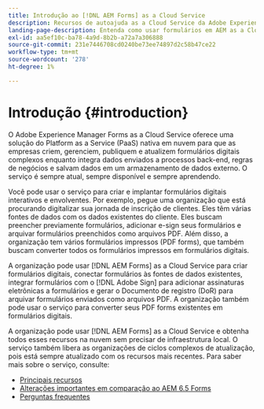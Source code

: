 ```yaml
---
title: Introdução ao [!DNL AEM Forms] as a Cloud Service
description: Recursos de autoajuda as a Cloud Service da Adobe Experience Manager Forms e links de documentação
landing-page-description: Entenda como usar formulários em AEM as a Cloud Service.
exl-id: aa5ef10c-ba78-4a9d-8b2b-a72a7a306888
source-git-commit: 231e7446708cd0240be73ee74897d2c58b47ce22
workflow-type: tm+mt
source-wordcount: '278'
ht-degree: 1%

---
```


# Introdução {#introduction}

O Adobe Experience Manager Forms as a Cloud Service oferece uma solução do Platform as a Service (PaaS) nativa em nuvem para que as empresas criem, gerenciem, publiquem e atualizem formulários digitais complexos enquanto integra dados enviados a processos back-end, regras de negócios e salvam dados em um armazenamento de dados externo. O serviço é sempre atual, sempre disponível e sempre aprendendo.

Você pode usar o serviço para criar e implantar formulários digitais interativos e envolventes. Por exemplo, pegue uma organização que está procurando digitalizar sua jornada de inscrição de clientes. Eles têm várias fontes de dados com os dados existentes do cliente. Eles buscam preencher previamente formulários, adicionar e-sign seus formulários e arquivar formulários preenchidos como arquivos PDF. Além disso, a organização tem vários formulários impressos (PDF forms), que também buscam converter todos os formulários impressos em formulários digitais.

A organização pode usar [!DNL AEM Forms] as a Cloud Service para criar formulários digitais, conectar formulários às fontes de dados existentes, integrar formulários com o [!DNL Adobe Sign] para adicionar assinaturas eletrônicas a formulários e gerar o Documento de registro (DoR) para arquivar formulários enviados como arquivos PDF. A organização também pode usar o serviço para converter seus PDF forms existentes em formulários digitais.

A organização pode usar [!DNL AEM Forms] as a Cloud Service e obtenha todos esses recursos na nuvem sem precisar de infraestrutura local. O serviço também libera as organizações de ciclos complexos de atualização, pois está sempre atualizado com os recursos mais recentes. Para saber mais sobre o serviço, consulte:

* [Principais recursos](key-features.md)
* [Alterações importantes em comparação ao AEM 6.5 Forms](notable-changes.md)
* [Perguntas frequentes](faq.md)
